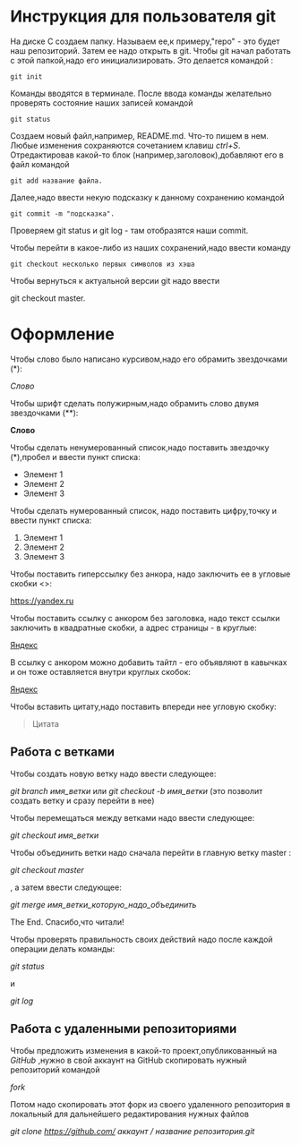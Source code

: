# Инструкция для пользователя git

На диске С создаем папку. Называем ее,к примеру,"repo" - это будет наш репозиторий. Затем ее надо открыть в git. Чтобы git начал работать с этой папкой,надо его инициализировать. Это делается командой :

    git init

Команды вводятся в терминале. После ввода команды желательно проверять состояние наших записей командой 

    git status 

Создаем новый файл,например, README.md. Что-то пишем в нем. Любые изменения сохраняются сочетанием клавиш *ctrl+S*. Отредактировав какой-то блок (например,заголовок),добавляют его в файл командой 

    git add название файла.

 Далее,надо ввести некую подсказку к данному сохранению командой 
 
    git commit -m "подсказка". 
 
 Проверяем git status и git log - там отобразятся наши commit. 

Чтобы перейти в какое-либо из наших сохранений,надо ввести команду 

    git checkout несколько первых символов из хэша

Чтобы вернуться к актуальной версии git надо ввести

git checkout master.

# Оформление

Чтобы слово было написано курсивом,надо его обрамить звездочками (*):

*Слово*

Чтобы шрифт сделать полужирным,надо обрамить слово двумя звездочками (**):

**Слово**

Чтобы сделать ненумерованный список,надо поставить звездочку (*),пробел и ввести пункт списка:

* Элемент 1
* Элемент 2
* Элемент 3

Чтобы сделать нумерованный список, надо поставить цифру,точку и ввести пункт списка:

 1. Элемент 1
 2. Элемент 2
 3. Элемент 3

 Чтобы поставить гиперссылку без анкора, надо заключить ее в угловые скобки <>:

 <https://yandex.ru>

 Чтобы поставить ссылку с анкором без заголовка, надо текст ссылки заключить в квадратные скобки, а адрес страницы - в круглые:

 [Яндекс](https://yandex.ru)

 В ссылку с анкором можно добавить тайтл - его объявляют в кавычках и он тоже оставляется внутри круглых скобок:

 [Яндекс](https://yandex.ru "Офигенный поисковик" )

 Чтобы вставить цитату,надо поставить впереди нее угловую скобку:

 > Цитата 

 
 ## Работа с ветками

 Чтобы создать новую ветку надо ввести следующее:

 *git branch имя_ветки* или *git checkout -b имя_ветки* (это позволит создать ветку и сразу перейти в нее)

 Чтобы перемещаться между ветками надо ввести следующее:

 *git checkout имя_ветки*

 
 Чтобы объединить ветки надо сначала перейти в главную ветку master : 
 
 *git checkout master* 
 
 , а затем ввести следующее:

 *git merge имя_ветки_которую_надо_объединить*

 The End. Спасибо,что читали!


Чтобы проверять правильность своих действий надо после каждой операции делать команды:

*git status* 

и 

*git log*

## Работа с удаленными репозиториями

Чтобы предложить изменения в какой-то проект,опубликованный на *GitHub* ,нужно в свой аккаунт на GitHub скопировать нужный репозиторий командой

*fork*

Потом надо скопировать этот форк из своего удаленного репозитория в локальный для дальнейшего редактирования нужных файлов 

*git clone https://github.com/ аккаунт / название репозитория.git*

